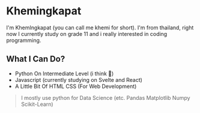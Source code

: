 # **Khemingkapat**

I'm KhemIngkapat (you can call me khemi for short). I'm from thailand, right now I currently study on grade 11 and i really interested in coding programming.

## What I Can Do?
- Python On Intermediate Level (i think 🤔)
- Javascript (currently studying on Svelte and React)
- A Little Bit Of HTML CSS (For Web Development)

> I mostly use python for Data Science (etc. Pandas Matplotlib Numpy Scikit-Learn)
